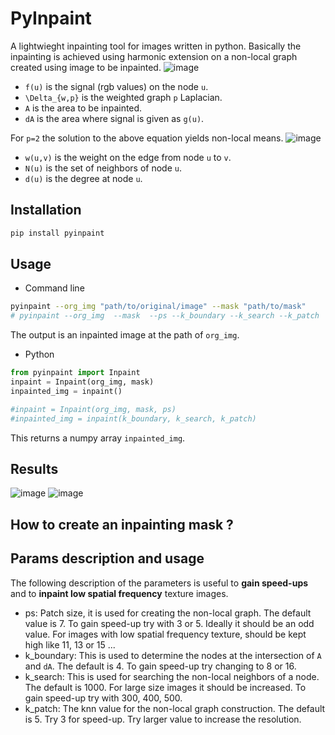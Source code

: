 # PyInpaint
A lightwieght inpainting tool for images written in python. Basically the inpainting is achieved using harmonic extension on a non-local graph created using image to be inpainted.
![image](https://user-images.githubusercontent.com/38216671/164158143-b28c96ef-bd3a-4112-862a-c0b99599e385.png)
- `f(u)` is the signal (rgb values) on the node `u`.
- `\Delta_{w,p}` is the weighted graph `p` Laplacian.
- `A` is the area to be inpainted.
- `dA` is the area where signal is given as `g(u)`.

For `p=2` the solution to the above equation yields non-local means.
![image](https://user-images.githubusercontent.com/38216671/164158622-6824240d-2f3d-41eb-b5a5-24d68027411f.png)
- `w(u,v)` is the weight on the edge from node `u` to `v`.
- `N(u)` is the set of neighbors of node `u`.
- `d(u)` is the degree at node `u`.


## Installation
```bash
pip install pyinpaint
```

## Usage
- Command line
```bash
pyinpaint --org_img "path/to/original/image" --mask "path/to/mask"
# pyinpaint --org_img  --mask  --ps --k_boundary --k_search --k_patch
```
The output is an inpainted image at the path of `org_img`.

- Python
```python
from pyinpaint import Inpaint
inpaint = Inpaint(org_img, mask)
inpainted_img = inpaint()

#inpaint = Inpaint(org_img, mask, ps)
#inpainted_img = inpaint(k_boundary, k_search, k_patch)
```
This returns a numpy array `inpainted_img`.

## Results
![image](https://user-images.githubusercontent.com/38216671/164308585-23f48a12-6ae3-4bf5-b6a3-efca66592548.png)
![image](https://user-images.githubusercontent.com/38216671/164310841-6cbc55d3-f6b3-449f-9148-a81d28d6c707.png)


## How to create an inpainting mask ?

## Params description and usage
The following description of the parameters is useful to **gain speed-ups** and to **inpaint low spatial frequency** texture images.

- ps: Patch size, it is used for creating the non-local graph. The default value is 7. To gain speed-up try with 3 or 5. Ideally it should be an odd value. For images with low spatial frequency texture, should be kept high like 11, 13 or 15 ...
- k_boundary: This is used to determine the nodes at the intersection of `A` and `dA`. The default is 4. To gain speed-up try changing to 8 or 16.  
- k_search: This is used for searching the non-local neighbors of a node. The default is 1000. For large size images it should be increased. To gain speed-up try with 300, 400, 500.
- k_patch: The knn value for the non-local graph construction. The default is 5. Try 3 for speed-up. Try larger value to increase the resolution.
